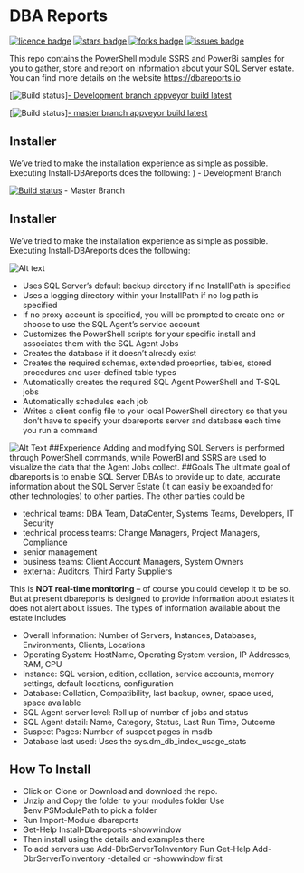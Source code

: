 # DBA Reports
[![licence badge]][licence]
[![stars badge]][stars]
[![forks badge]][forks]
[![issues badge]][issues]

[licence badge]:https://img.shields.io/badge/License-GPL%20v3-blue.svg
[stars badge]:https://img.shields.io/github/stars/SQLDBAWithABeard/dbareports.svg
[forks badge]:https://img.shields.io/github/forks/SQLDBAWithABeard/dbareports.svg
[issues badge]:https://img.shields.io/github/issues/SQLDBAWithABeard/dbareports.svg

[licence]:https://github.com/SQLDBAWithABeard/dbareports/blob/master/LICENSE.md
[stars]:https://github.com/SQLDBAWithABeard/dbareports/stargazers
[forks]:https://github.com/SQLDBAWithABeard/dbareports/network
[issues]:https://github.com/SQLDBAWithABeard/dbareports/issues

This repo contains the PowerShell module SSRS and PowerBi samples for you to gather, store and report on information about your SQL Server estate. You can find more details on the website https://dbareports.io 

[![Build status](https://ci.appveyor.com/api/projects/status/j5webpirpjxid52d/branch/Development?svg=true)][- Development branch appveyor build latest](https://ci.appveyor.com/project/SQLDBAWithABeard/dbareports-duvtp/branch/Development)   

[![Build status](https://ci.appveyor.com/api/projects/status/j5webpirpjxid52d/branch/master?svg=true)][- master branch appveyor build latest](https://ci.appveyor.com/project/SQLDBAWithABeard/dbareports-duvtp/branch/master)  

## Installer
We’ve tried to make the installation experience as simple as possible. Executing Install-DBAreports does the following:
)  - Development Branch 

[![Build status](https://ci.appveyor.com/api/projects/status/4ogcjt7glm5ojd73/branch/master?svg=true)](https://ci.appveyor.com/project/SQLDBAWithABeard/dbareports/branch/master)  - Master Branch 
## Installer
We’ve tried to make the installation experience as simple as possible. Executing Install-DBAreports does the following:

![Alt text](https://dbareports.io/wp-content/uploads/2016/07/installer.png "Installer")

* Uses SQL Server’s default backup directory if no InstallPath is specified
* Uses a logging directory within your InstallPath if no log path is specified
* If no proxy account is specified, you will be prompted to create one or choose to use the SQL Agent’s service account
* Customizes the PowerShell scripts for your specific install and associates them with the SQL Agent Jobs
* Creates the database if it doesn’t already exist
* Creates the required schemas, extended proeprties, tables, stored procedures and user-defined table types
* Automatically creates the required SQL Agent PowerShell and T-SQL jobs
* Automatically schedules each job
* Writes a client config file to your local PowerShell directory so that you don’t have to specify your dbareports server and database each time you run a command

![Alt Text](https://dbareports.io/wp-content/uploads/2016/07/agents-1.png "Agents")
##Experience
Adding and modifying SQL Servers is performed through PowerShell commands, while PowerBI and SSRS are used to visualize the data that the Agent Jobs collect.
##Goals
The ultimate goal of dbareports is to enable SQL Server DBAs to provide up to date, accurate information about the SQL Server Estate (It can easily be expanded for other technologies) to other parties.
The other parties could be
* technical teams: DBA Team, DataCenter, Systems Teams, Developers, IT Security
* technical process teams: Change Managers, Project Managers, Compliance
* senior management
* business teams: Client Account Managers, System Owners
* external: Auditors, Third Party Suppliers

This is **NOT real-time monitoring** – of course you could develop it to be so. But at present dbareports is designed to provide information about estates it does not alert about issues.
The types of information available about the estate includes
* Overall Information: Number of Servers, Instances, Databases, Environments, Clients, Locations
* Operating System: HostName, Operating System version, IP Addresses, RAM, CPU
* Instance: SQL version, edition, collation, service accounts, memory settings, default locations, configuration
* Database: Collation, Compatibility, last backup, owner, space used, space available
* SQL Agent server level: Roll up of number of jobs and status
* SQL Agent detail: Name, Category, Status, Last Run Time, Outcome
* Suspect Pages: Number of suspect pages in msdb
* Database last used: Uses the sys.dm_db_index_usage_stats

## How To Install

* Click on Clone or Download and download the repo.
* Unzip and Copy the folder to your modules folder Use $env:PSModulePath to pick a folder
* Run Import-Module dbareports
* Get-Help Install-Dbareports -showwindow
* Then install using the details and examples there
* To add servers use Add-DbrServerToInventory Run Get-Help Add-DbrServerToInventory -detailed or -showwindow first
